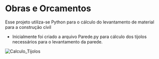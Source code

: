 # Obras e Orcamentos
Esse projeto utiliza-se Python para o cálculo do levantamento de material para a construção civil

- Inicialmente foi criado a arquivo Parede.py para cálculo dos tijolos necessários para o levantamento da parede.

  
![Calculo_Tijolos](https://github.com/FelipeJanuario/Obras-Or-amentos/assets/96888435/4dce7faf-6580-4da4-8dd6-39e87f11dd45)
